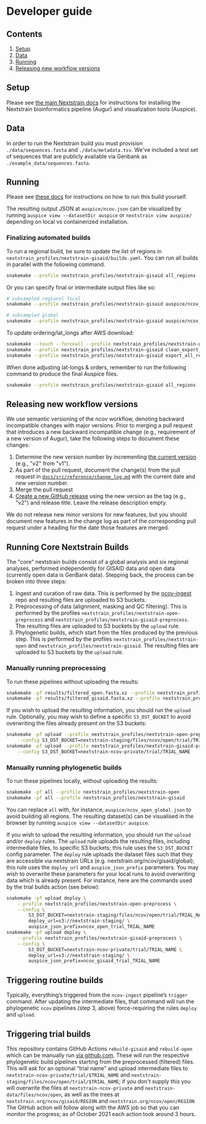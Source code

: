 # Developer guide

## Contents

 1. [Setup](#setup)
 1. [Data](#data)
 1. [Running](#running)
 1. [Releasing new workflow versions](#releasing-new-workflow-versions)

## Setup

Please see [the main Nextstrain docs](https://nextstrain.org/docs/getting-started/introduction#open-source-tools-for-the-community) for instructions for installing the Nextstrain bioinformatics pipeline (Augur) and visualization tools (Auspice).

## Data

In order to run the Nextstrain build you must provision `./data/sequences.fasta` and `./data/metadata.tsv`.
We've included a test set of sequences that are publicly available via Genbank as `./example_data/sequences.fasta`.

## Running

Please see [these docs](./docs/running.md) for instructions on how to run this build yourself.

The resulting output JSON at `auspice/ncov.json` can be visualized by running `auspice view --datasetDir auspice` or `nextstrain view auspice/` depending on local vs containerized installation.

### Finalizing automated builds

To run a regional build, be sure to update the list of regions in `nextstrain_profiles/nextstrain-gisaid/builds.yaml`.
You can run all builds in parallel with the following command.

```bash
snakemake --profile nextstrain_profiles/nextstrain-gisaid all_regions
```

Or you can specify final or intermediate output files like so:

```bash
# subsampled regional focal
snakemake --profile nextstrain_profiles/nextstrain-gisaid auspice/ncov_europe.json

# subsampled global
snakemake --profile nextstrain_profiles/nextstrain-gisaid auspice/ncov_global.json
```

To update ordering/lat_longs after AWS download:

```bash
snakemake --touch --forceall --profile nextstrain_profiles/nextstrain-gisaid
snakemake --profile nextstrain_profiles/nextstrain-gisaid clean_export_regions
snakemake --profile nextstrain_profiles/nextstrain-gisaid export_all_regions
```

When done adjusting lat-longs & orders, remember to run the following command to produce the final Auspice files.

```bash
snakemake --profile nextstrain_profiles/nextstrain-gisaid all_regions
```

## Releasing new workflow versions

We use semantic versioning of the ncov workflow, denoting backward incompatible changes with major versions.
Prior to merging a pull request that introduces a new backward incompatible change (e.g., requirement of a new version of Augur), take the following steps to document these changes:

 1. Determine the new version number by incrementing [the current version](https://github.com/nextstrain/ncov/releases/) (e.g., "v2" from "v1").
 2. As part of the pull request, document the change(s) from the pull request in [`docs/src/reference/change_log.md`](https://github.com/nextstrain/ncov/blob/master/docs/src/reference/change_log.md) with the current date and new version number.
 3. Merge the pull request
 4. [Create a new GitHub release](https://github.com/nextstrain/ncov/releases/new) using the new version as the tag (e.g., "v2") and release title. Leave the release description empty.

We do not release new minor versions for new features, but you should document new features in the change log as part of the corresponding pull request under a heading for the date those features are merged.


## Running Core Nextstrain Builds

The "core" nextstrain builds consist of a global analysis and six regional analyses, performed independently for GISAID data and open data (currently open data is GenBank data).
Stepping back, the process can be broken into three steps:
1. Ingest and curation of raw data. This is performed by the [ncov-ingest](https://github.com/nextstrain/ncov-ingest/) repo and resulting files are uploaded to S3 buckets.
2. Preprocessing of data (alignment, masking and QC filtering). This is performed by the profiles `nextstrain_profiles/nextstrain-open-preprocess` and `nextstrain_profiles/nextstrain-gisaid-preprocess`. The resulting files are uploaded to S3 buckets by the `upload` rule.
3. Phylogenetic builds, which start from the files produced by the previous step. This is performed by the profiles `nextstrain_profiles/nextstrain-open` and `nextstrain_profiles/nextstrain-gisaid`. The resulting files are uploaded to S3 buckets by the `upload` rule.


### Manually running preprocessing

To run these pipelines without uploading the results:
```sh
snakemake -pf results/filtered_open.fasta.xz --profile nextstrain_profiles/nextstrain-open-preprocess
snakemake -pf results/filtered_gisaid.fasta.xz --profile nextstrain_profiles/nextstrain-gisaid-preprocess
```

If you wish to upload the resulting information, you should run the `upload` rule.
Optionally, you may wish to define a specific `S3_DST_BUCKET` to avoid overwriting the files already present on the S3 buckets:
```sh
snakemake -pf upload --profile nextstrain_profiles/nextstrain-open-preprocess \
    --config S3_DST_BUCKET=nextstrain-staging/files/ncov/open/trial/TRIAL_NAME
snakemake -pf upload --profile nextstrain_profiles/nextstrain-gisaid-preprocess \
    --config S3_DST_BUCKET=nextstrain-ncov-private/trial/TRIAL_NAME
```

### Manually running phylogenetic builds

To run these pipelines locally, without uploading the results:
```sh
snakemake -pf all --profile nextstrain_profiles/nextstrain-open
snakemake -pf all --profile nextstrain_profiles/nextstrain-gisaid
```
You can replace `all` with, for instance, `auspice/ncov_open_global.json` to avoid building all regions.
The resulting dataset(s) can be visualised in the browser by running `auspice view --datasetDir auspice`.

If you wish to upload the resulting information, you should run the `upload` and/or `deploy` rules.
The `upload` rule uploads the resulting files, including intermediate files, to specific S3 buckets; this rule uses the `S3_DST_BUCKET` config parameter.
The `deploy` rule uploads the dataset files such that they are accessible via nextstrain URLs (e.g. nextstrain.org/ncov/gisaid/global); this rule uses the `deploy_url` and `auspice_json_prefix` parameters.
You may wish to overwrite these parameters for your local runs to avoid overwriting data which is already present.
For instance, here are the commands used by the trial builds action (see below):
```sh
snakemake -pf upload deploy \
    --profile nextstrain_profiles/nextstrain-open-preprocess \
    --config \
        S3_DST_BUCKET=nextstrain-staging/files/ncov/open/trial/TRIAL_NAME \
        deploy_url=s3://nextstrain-staging/ \
        auspice_json_prefix=ncov_open_trial_TRIAL_NAME
snakemake -pf upload deploy \
    --profile nextstrain_profiles/nextstrain-gisaid-preprocess \
    --config \
        S3_DST_BUCKET=nextstrain-ncov-private/trial/TRIAL_NAME \
        deploy_url=s3://nextstrain-staging/ \
        auspice_json_prefix=ncov_gisaid_trial_TRIAL_NAME
```


## Triggering routine builds

Typically, everything’s triggered from the  `ncov-ingest` pipeline’s `trigger` command.
After updating the intermediate files, that command will run the phylogenetic `ncov` pipelines (step 3, above) force-requiring the rules `deploy` and `upload`.

## Triggering trial builds

This repository contains GitHub Actions `rebuild-gisaid` and `rebuild-open` which can be manually run [via github.com](https://github.com/nextstrain/ncov/actions).
These will run the respective phylogenetic build pipelines starting from the preprocessed (filtered) files.
This will ask for an optional “trial name” and upload intermediate files to  `nextstrain-ncov-private/trial/$TRIAL_NAME` and `nextstrain-staging/files/ncov/open/trial/$TRIAL_NAME`; if you don't supply this you will overwrite the files at `nextstrain-ncov-private` and `nextstrain-data/files/ncov/open`, as well as the trees at `nextstrain.org/ncov/gisaid/REGION` and `nextstrain.org/ncov/open/REGION`
The GitHub action will follow along with the AWS job so that you can monitor the progress; as of October 2021 each action took around 3 hours.
